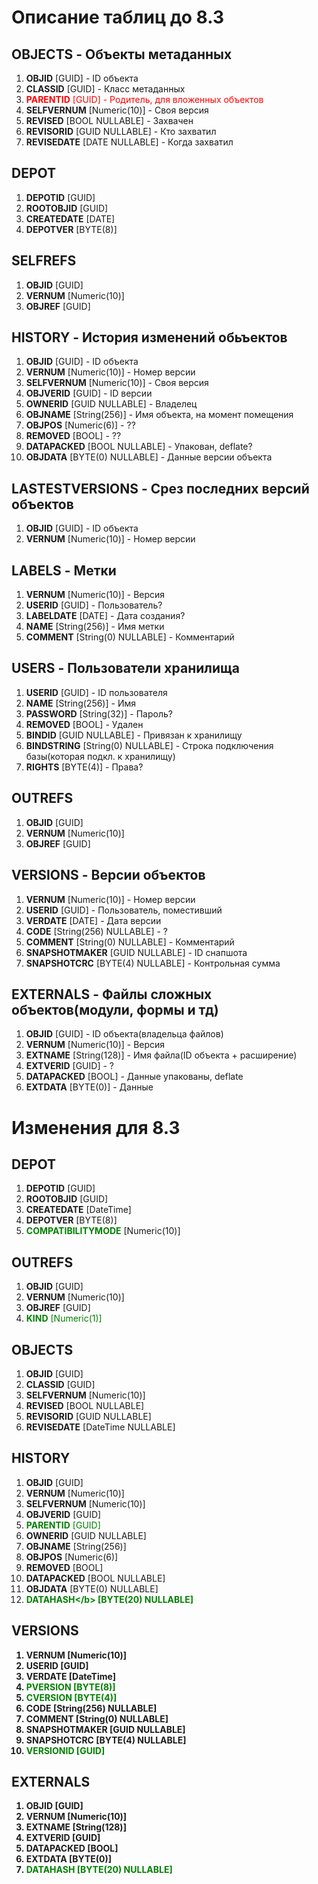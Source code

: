 # Описание таблиц до 8.3

## OBJECTS - Объекты метаданных

1. **OBJID** [GUID] - ID объекта
1. **CLASSID** [GUID] - Класс метаданных
1. <span style='color: red'><b>PARENTID</b> [GUID] - Родитель, для вложенных объектов</span>
1. **SELFVERNUM** [Numeric(10)] - Своя версия
1. **REVISED** [BOOL NULLABLE] - Захвачен
1. **REVISORID** [GUID NULLABLE] - Кто захватил
1. **REVISEDATE** [DATE NULLABLE] - Когда захватил

## DEPOT
1. **DEPOTID** [GUID]
1. **ROOTOBJID** [GUID]
1. **CREATEDATE** [DATE]
1. **DEPOTVER** [BYTE(8)]

## SELFREFS
1. **OBJID** [GUID]
1. **VERNUM** [Numeric(10)]
1. **OBJREF** [GUID]

## HISTORY - История изменений обьъектов
1. **OBJID** [GUID] - ID объекта
1. **VERNUM** [Numeric(10)] - Номер версии
1. **SELFVERNUM** [Numeric(10)] - Своя версия
1. **OBJVERID** [GUID] - ID версии
1. **OWNERID** [GUID NULLABLE] - Владелец
1. **OBJNAME** [String(256)] - Имя объекта, на момент помещения
1. **OBJPOS** [Numeric(6)] - ??
1. **REMOVED** [BOOL] - ??
1. **DATAPACKED** [BOOL NULLABLE] - Упакован, deflate?
1. **OBJDATA** [BYTE(0) NULLABLE] - Данные версии объекта

## LASTESTVERSIONS - Срез последних версий объектов
1. **OBJID** [GUID] - ID объекта
1. **VERNUM** [Numeric(10)] - Номер версии

## LABELS - Метки
1. **VERNUM** [Numeric(10)] - Версия
1. **USERID** [GUID] - Пользователь?
1. **LABELDATE** [DATE] - Дата создания?
1. **NAME** [String(256)] - Имя метки
1. **COMMENT** [String(0) NULLABLE] - Комментарий

## USERS - Пользователи хранилища
1. **USERID** [GUID] - ID пользователя
1. **NAME** [String(256)] - Имя
1. **PASSWORD** [String(32)] - Пароль?
1. **REMOVED** [BOOL] - Удален
1. **BINDID** [GUID NULLABLE] - Привязан к хранилищу
1. **BINDSTRING** [String(0) NULLABLE] - Строка подключения базы(которая подкл. к хранилищу)
1. **RIGHTS** [BYTE(4)] - Права?

## OUTREFS
1. **OBJID** [GUID]
1. **VERNUM** [Numeric(10)]
1. **OBJREF** [GUID]

## VERSIONS - Версии объектов
1. **VERNUM** [Numeric(10)] - Номер версии
1. **USERID** [GUID] - Пользователь, поместивший
1. **VERDATE** [DATE] - Дата версии
1. **CODE** [String(256) NULLABLE] - ?
1. **COMMENT** [String(0) NULLABLE] - Комментарий
1. **SNAPSHOTMAKER** [GUID NULLABLE] - ID снапшота
1. **SNAPSHOTCRC** [BYTE(4) NULLABLE] - Контрольная сумма

## EXTERNALS - Файлы сложных объектов(модули, формы и тд)
1. **OBJID** [GUID] - ID объекта(владельца файлов)
1. **VERNUM** [Numeric(10)] - Версия
1. **EXTNAME** [String(128)] - Имя файла(ID объекта + расширение)
1. **EXTVERID** [GUID] - ?
1. **DATAPACKED** [BOOL] - Данные упакованы, deflate
1. **EXTDATA** [BYTE(0)] - Данные


# Изменения для 8.3

## DEPOT
1. **DEPOTID** [GUID]
1. **ROOTOBJID** [GUID]
1. **CREATEDATE** [DateTime]
1. **DEPOTVER** [BYTE(8)]
1. <span style='color: green'><b>COMPATIBILITYMODE</b></span> [Numeric(10)]

## OUTREFS
1. **OBJID** [GUID]
1. **VERNUM** [Numeric(10)]
1. **OBJREF** [GUID]
1. <span style='color: green'><b>KIND</b> [Numeric(1)]</span>

## OBJECTS
1. **OBJID** [GUID]
1. **CLASSID** [GUID]
1. **SELFVERNUM** [Numeric(10)]
1. **REVISED** [BOOL NULLABLE]
1. **REVISORID** [GUID NULLABLE]
1. **REVISEDATE** [DateTime NULLABLE]

## HISTORY
1. **OBJID** [GUID]
1. **VERNUM** [Numeric(10)]
1. **SELFVERNUM** [Numeric(10)]
1. **OBJVERID** [GUID]
1. <span style='color: green'><b>PARENTID</b> [GUID]</span>
1. **OWNERID** [GUID NULLABLE]
1. **OBJNAME** [String(256)]
1. **OBJPOS** [Numeric(6)]
1. **REMOVED** [BOOL]
1. **DATAPACKED** [BOOL NULLABLE]
1. **OBJDATA** [BYTE(0) NULLABLE]
1. <span style='color: green'><b>DATAHASH</<b>b> [BYTE(20) NULLABLE]</span>

## VERSIONS
1. **VERNUM** [Numeric(10)]
1. **USERID** [GUID]
1. **VERDATE** [DateTime]
1. <span style='color: green'><b>PVERSION</b> [BYTE(8)]</span>
1. <span style='color: green'><b>CVERSION</b> [BYTE(4)]</span>
1. **CODE** [String(256) NULLABLE]
1. **COMMENT** [String(0) NULLABLE]
1. **SNAPSHOTMAKER** [GUID NULLABLE]
1. **SNAPSHOTCRC** [BYTE(4) NULLABLE]
1. <span style='color: green'><b>VERSIONID</b> [GUID]</span>

## EXTERNALS
1. **OBJID** [GUID]
1. **VERNUM** [Numeric(10)]
1. **EXTNAME** [String(128)]
1. **EXTVERID** [GUID]
1. **DATAPACKED** [BOOL]
1. **EXTDATA** [BYTE(0)]
1. <span style='color: green'><b>DATAHASH</b> [BYTE(20) NULLABLE]</span>